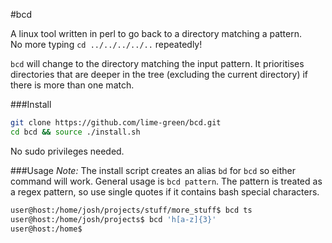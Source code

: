 #bcd

A linux tool written in perl to go back to a directory matching a pattern.  
No more typing `cd ../../../../..` repeatedly!

`bcd` will change to the directory matching the input pattern. It prioritises directories that are deeper in the tree (excluding the current directory) if there is more than one match.

###Install

```bash
git clone https://github.com/lime-green/bcd.git
cd bcd && source ./install.sh
```

No sudo privileges needed. 

###Usage
*Note:* The install script creates an alias `bd` for `bcd` so either command will work.
General usage is `bcd pattern`. The pattern is treated as a regex pattern, so use single quotes if it contains bash special characters.

```bash
user@host:/home/josh/projects/stuff/more_stuff$ bcd ts
user@host:/home/josh/projects$ bcd 'h[a-z]{3}'
user@host:/home$ 
```
